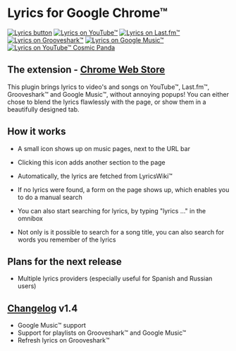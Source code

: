 ﻿Lyrics for Google Chrome™
=========================

[![Lyrics button](http://haampie.github.com/Lyrics-for-Chrome/images/logo-lyrics-for-chrome-banner-1-220.jpg)](http://haampie.github.com/Lyrics-for-Chrome/images/logo-lyrics-for-chrome-banner-1.jpg) 
[![Lyrics on YouTube™](http://haampie.github.com/Lyrics-for-Chrome/images/logo-lyrics-for-chrome-banner-2-220.jpg)](http://haampie.github.com/Lyrics-for-Chrome/images/logo-lyrics-for-chrome-banner-2.jpg) 
[![Lyrics on Last.fm™](http://haampie.github.com/Lyrics-for-Chrome/images/logo-lyrics-for-chrome-banner-3-220.jpg)](http://haampie.github.com/Lyrics-for-Chrome/images/logo-lyrics-for-chrome-banner-3.jpg)
[![Lyrics on Grooveshark™](http://haampie.github.com/Lyrics-for-Chrome/images/logo-lyrics-for-chrome-banner-5-220.jpg)](http://haampie.github.com/Lyrics-for-Chrome/images/logo-lyrics-for-chrome-banner-5.jpg) 
[![Lyrics on Google Music™](http://haampie.github.com/Lyrics-for-Chrome/images/logo-lyrics-for-chrome-banner-9-220.jpg)](http://haampie.github.com/Lyrics-for-Chrome/images/logo-lyrics-for-chrome-banner-9.jpg) 
[![Lyrics on YouTube™ Cosmic Panda](http://haampie.github.com/Lyrics-for-Chrome/images/logo-lyrics-for-chrome-banner-6-220.jpg)](http://haampie.github.com/Lyrics-for-Chrome/images/logo-lyrics-for-chrome-banner-6.jpg) 

The extension - [Chrome Web Store](https://chrome.google.com/webstore/developer/detail/oglbipcbkmlknhfhabolnniekmlhfoek)
-------------
This plugin brings lyrics to video's and songs on YouTube™, Last.fm™, Grooveshark™ and Google Music™, without annoying popups! You can either chose to blend the lyrics flawlessly with the page, or show them in a beautifully designed tab.

How it works
------------

- A small icon shows up on music pages, next to the URL bar
- Clicking this icon adds another section to the page
- Automatically, the lyrics are fetched from LyricsWiki™
- If no lyrics were found, a form on the page shows up, which enables you to do a manual search


- You can also start searching for lyrics, by typing "lyrics ..." in the omnibox
- Not only is it possible to search for a song title, you can also search for words you remember of the lyrics


Plans for the next release
--------------------------

-  Multiple lyrics providers (especially useful for Spanish and Russian users)


[Changelog](http://harmenstoppels.nl/lyrics-for-google-chrome/changelog/) v1.4
-------------
- Google Music™ support
- Support for playlists on Grooveshark™ and Google Music™
- Refresh lyrics on Grooveshark™